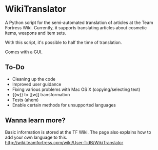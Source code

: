 WikiTranslator
==============

A Python script for the semi-automated translation of articles at the Team Fortress Wiki. Currently, it supports translating articles about cosmetic items, weapons and item sets.

With this script, it's possible to half the time of translation.

Comes with a GUI.

To-Do
-----
- Cleaning up the code
- Improved user guidance
- Fixing various problems with Mac OS X (copying/selecting text)
- {{w}} to [[w]] transformation
- Tests (ahem)
- Enable certain methods for unsupported languages


Wanna learn more?
-----------------
Basic information is stored at the TF Wiki. The page also explains how to add your own language to this.
http://wiki.teamfortress.com/wiki/User:TidB/WikiTranslator
